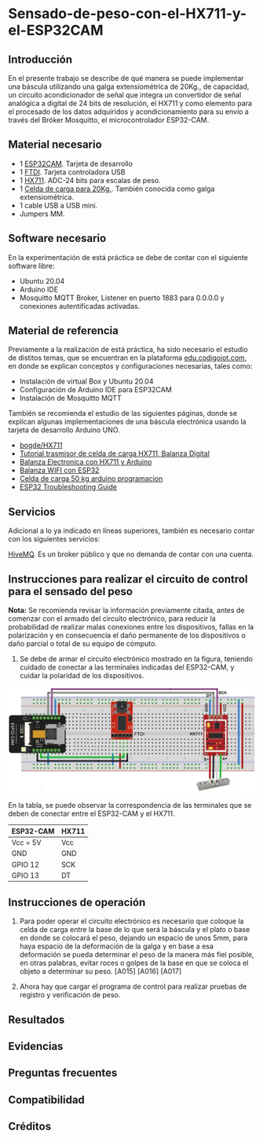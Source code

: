 # Sensado-de-peso-con-el-HX711-y-el-ESP32CAM

## Introducción

En el presente trabajo se describe de qué manera se puede implementar una báscula utilizando una galga extensiométrica de 20Kg., de capacidad, un circuito acondicionador de señal que integra un convertidor de señal analógica a digital de 24 bits de resolución, el HX711 y como elemento para el procesado de los datos adquiridos y acondicionamiento para su envío a través del Bróker Mosquitto, el microcontrolador ESP32-CAM.

## Material necesario

- 1 [ESP32CAM](https://docs.ai-thinker.com/en/esp32-cam). Tarjeta de desarrollo
- 1 [FTDI](https://ftdichip.com/wp-content/uploads/2020/08/DS_FT232R.pdf). Tarjeta controladora USB
- 1 [HX711](https://cdn.sparkfun.com/datasheets/Sensors/ForceFlex/hx711_english.pdf). ADC-24 bits para escalas de peso.
- 1 [Celda de carga para 20Kg.](https://naylampmechatronics.com/sensores/157-celda-de-carga-20kg.html). También conocida como galga extensiométrica.
- 1 cable USB a USB mini.
- Jumpers MM.

## Software necesario

En la experimentación de está práctica se debe de contar con el siguiente software libre:

- Ubuntu 20.04
- Arduino IDE
- Mosquitto MQTT Broker, Listener en puerto 1883 para 0.0.0.0 y conexiones autentificadas activadas.

## Material de referencia

Previamente a la realización de está práctica, ha sido necesario el estudio de distitos temas, que se encuentran en la plataforma [edu.codigoiot.com](https://www.codigoiot.com/), en donde se explican conceptos y configuraciones necesarias, tales como:

- Instalación de virtual Box y Ubuntu 20.04
- Configuración de Arduino IDE para ESP32CAM
- Instalación de Mosquitto MQTT

También se recomienda el estudio de las siguientes páginas, donde se explican algunas implementaciones de una báscula electrónica usando la tarjeta de desarrollo Arduino UNO.

- [bogde/HX711](https://github.com/bogde/HX711)
- [Tutorial trasmisor de celda de carga HX711, Balanza Digital](https://naylampmechatronics.com/blog/25_tutorial-trasmisor-de-celda-de-carga-hx711-balanza-digital.html)
- [Balanza Electronica con HX711 y Arduino](https://controlautomaticoeducacion.com/arduino/balanza-electronica-hx711-arduino/)
- [Balanza WIFI con ESP32](https://www.prometec.net/balanza-wifi-esp32/)
- [Celda de carga 50 kg arduino programacion](https://arduinoque.com/arduino/celda-de-carga-50-kg-arduino-programacion/)
- [ESP32 Troubleshooting Guide](https://randomnerdtutorials.com/esp32-troubleshooting-guide/)

## Servicios

Adicional a lo ya indicado en líneas superiores, también es necesario contar con los siguientes servicios:

[HiveMQ](https://www.hivemq.com/public-mqtt-broker/). Es un broker público y que no demanda de contar con una cuenta.

## Instrucciones para realizar el circuito de control para el sensado del peso

**Nota:** Se recomienda revisar la información previamente citada, antes de comenzar con el armado del circuito electrónico, para reducir la probabilidad de realizar malas conexiones entre los dispositivos, fallas en la polarización y en consecuencia el daño permanente de los dispositivos o daño parcial o total de su equipo de cómputo.

1.  Se debe de armar el circuito electrónico mostrado en la figura, teniendo cuidado de conectar a las terminales indicadas del ESP32-CAM, y cuidar la polaridad de los dispositivos.

![A014](https://github.com/OmarAbundis/Sensado-de-peso-con-el-HX711-y-el-ESP32CAM/blob/main/Imagenes/A014.jpg)

En la tabla, se puede observar la correspondencia de las terminales que se deben de conectar entre el ESP32-CAM y el HX711.

| ESP32-CAM | HX711 |
|-----------|-------|
| Vcc = 5V  | Vcc   |
| GND       | GND   |
| GPIO 12   | SCK   |
| GPIO 13   | DT    |

## Instrucciones de operación

1.	Para poder operar el circuito electrónico es necesario que coloque la celda de carga entre la base de lo que será la báscula y el plato o base en donde se colocará el peso, dejando un espacio de unos 5mm, para haya espacio de la deformación de la galga y en base a esa deformación se pueda determinar el peso de la manera más fiel posible, en otras palabras, evitar roces o golpes de la base en que se coloca el objeto a determinar su peso.
[A015]
[A016]
[A017]

2.	Ahora hay que cargar el programa de control para realizar pruebas de registro y verificación de peso.


## Resultados

## Evidencias

## Preguntas frecuentes

## Compatibilidad

## Créditos

